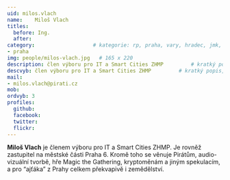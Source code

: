 ```yaml
---
uid: milos.vlach
name:    Miloš Vlach
titles:
  before: Ing. 
  after:
category:                 	# kategorie: rp, praha, vary, hradec, jmk, senat
- praha
img: people/milos-vlach.jpg   # 165 x 220
description: člen výboru pro IT a Smart Cities ZHMP     	# kratký popis, max 160 znaků
descvyb: člen výboru pro IT a Smart Cities ZHMP     	# kratký popis, max 160 znaků
mail:
- milos.vlach@pirati.cz
mob:			 
ordvyb: 3
profiles:
  github:       
  facebook:  
  twitter: 		  
  flickr:		  
---
```


**Miloš Vlach** je členem výboru pro IT a Smart Cities ZHMP. Je rovněž zastupitel na městské části Praha 6. Kromě toho se věnuje Pirátům, audio-vizuální tvorbě, hře Magic the Gathering, kryptoměnám a jiným spekulacím, a pro “ajťáka” z Prahy celkem překvapivě i zemědělství.
